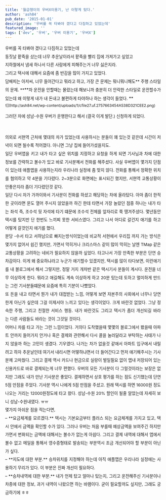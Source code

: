 ```yaml
---
title: '월급쟁이의 우버X이용기, 난 이렇게 탔다.'
author: 'ash84'
pub_date: '2015-01-01'
description: '우버를 꼭 타봐야 겠다고 다짐하고 있었는데'
featured_image: ''
tags: ['dev', '우버', '우버 이용기', '우버X']
---
```



<div style="text-align: justify; line-height: 2;"><span style="font-size: 10pt;"></span><span style="font-size: 10pt;"></span><span style="font-size: 10pt;">우버를 꼭 타봐야 겠다고 다짐하고 있었는데 </span></div><div style="text-align: justify; line-height: 2;"></div><div style="text-align: justify; line-height: 2;"><span style="font-size: 10pt;">동짓날 팥죽을 샀는데 너무 추운날이라서 팥죽을 빨리 집에 가져가고 싶었고 </span></div><div style="text-align: justify; line-height: 2;"><span style="font-size: 10pt;">지하철에서 냄새 하나서 다른 사람에게 피해주는거 너무 싫은지라. </span></div><div style="text-align: justify; line-height: 2;"></div><div style="text-align: justify; line-height: 2;"><span style="font-size: 10pt;">그리고 택시에 대해서 요즘에 좀 반감을 많이 가지고 있었다. </span></div><div style="text-align: justify; line-height: 2;"><span style="font-size: 10pt;">담배피는 아저씨, 너무 들어간다고 뭐라고 하고, 가장 큰 문제는 뭐니뭐니해도** 주행 스타일의 문제. **</span>**<span style="font-size: 9pt; line-height: 1.5;"><span style="font-size: 10pt;">차 운전을 안할때</span><span style="font-size: 10pt;">는 몰랐는데 해보니까 </span></span><span style="font-size: 10pt; line-height: 1.5;">충분히 더 안락한 스타일로 운전할수가 있는데 왜 이렇게 내가 내 돈내고 불편하게 타야하나 하는 생각이 들었다. </span>**</div><div style="text-align: justify; line-height: 2;"><span style="font-size: 9pt; line-height: 1.5;">  
</span></div><div style="text-align: justify; line-height: 2;"><span style="font-size: 9pt; line-height: 1.5;">  
</span></div><div style="text-align: justify; line-height: 2;"><span style="font-size: 9pt; line-height: 1.5;"></span><span style="font-size: 9pt; line-height: 1.5;">![](http://ash84.net/wp-content/uploads/1/cfile27.uf.2757663454A538D321CEE2.png)

</span></div><div style="text-align: justify; line-height: 2;"><div><span style="font-size: 10pt;">그러던 차에 성남-수원 우버가 운행한다고 해서 (결국 이게 발단.) 신청하게 되었다. </span></div><span style="font-size: 10pt;">  
</span>

<div></div><span style="font-size: 10pt;">  
</span>

<div><span style="font-size: 10pt;">의외로 서현역 근처에 몇대의 차가 있었는데 사용하시는 분들이 꽤 있는것 같은데 시간이 저녁이 되면 될수록 적어졌다. </span><span style="font-size: 10pt; line-height: 2;">아니면 그냥 집에 들어가셨을지도. </span></div><span style="font-size: 10pt;">  
</span>

<div></div><span style="font-size: 10pt;">  
</span>

<div><span style="font-size: 10pt;">일단 우버앱을 키고 내가 타고 싶은 위치를 지정하고 요청을 하게 되면 기사님과 차에 대한 정보를 간략하고 볼수가 있고 </span><span style="font-size: 10pt; line-height: 2;">바로 기사분꼐서 전화를 해주셨다. 사실 우버앱이 몇가지 단점이 있는데 애플앱을 사용하는지라 우리나라 실정에 좀 맞지 않다. </span><span style="font-size: 10pt; line-height: 2;">전화를 통해서 정확한 위치를 협의하고 약 4분을 기다렸다. 2~3분으로 화면에는 표시되긴 했지만, 서현역 교통상황이 안좋은지라 좀더 기다렸던것 같다. </span></div><span style="font-size: 10pt;">  
</span>

<div></div><span style="font-size: 10pt;">  
</span>

<div><span style="font-size: 10pt;">일단 다시 차가 가까이와서 기사분이 전화를 하셨고 해당하는 차에 올라탔다. 아마 좀더 한적한 곳이라면 문도 열어 주시지 않았을까 하긴 한데 </span><span style="font-size: 10pt; line-height: 2;">타면서 가장 놀랐던 점중 하나는 내가 타는 좌석 즉, 조수석 뒷 자석에 타기 떄문에 조수석 전체를 앞자리로 쭉 떙겨주셨다. 몇년동안 택시를 탔지만 단 한번도 느끼찌 못한 서비스였다. 그리고 나서 어디로 갈건지 애기를 하고 어떻게 갈것인지 애기를 했다. </span></div><span style="font-size: 10pt;">  
</span>

<div></div><span style="font-size: 10pt;">  
</span>

<div><span style="font-size: 10pt;">분당 -수서 타고 서하남으로 빠지는방식이었는데 비교적 서현에서 우리집 까지 가는 방식은 몇가지 없어서 쉽긴 했지만, 가면서 막히거나 크리스마스 같이 많이 막히는 날엔 TMap 같은 교통상황을 고려하는 네비가 필요하지 않을까 싶었다. 타고나서 가장 만족한 부분은 단연 승차감이다. 이게 왜 중요하냐라고 누군가 애기할수 있겠지만, 택시를 많이 타다보면, 이런애기를 내 블로그에서 해서 그렇지만, 정말 거지 개차반 같은 택시기사 분들이 계시다. 운전을 너무 이상하게 한다. 뭐라고 애길해도 계속 이상하게 하고 20분 탔는데 토하고 멀미하게 만드는 그런 기사분들떄문에 요즘에 특히 기분이 나빴었다. </span></div><span style="font-size: 10pt;">  
</span>

<div></div><span style="font-size: 10pt;">  
</span>

<div><span style="font-size: 10pt;">또 돈을 내고 타면서 뭔가 내가 대접받는 느낌, 어떻게 보면 자본주의 사회에서 너무나 당연한게 아닌가 싶은데 그걸 이제서야 느끼고 있다는 생각이었다. 크게 바란것 없었다. 그냥 정숙한 주행, 그리고 친절한 서비스 행동. 내가 바란것도 그리고 택시가 좀더 개선되길 바라는 다른 사람들도 바라는 것이 그것일 것이다. </span></div><span style="font-size: 10pt;">  
</span>

<div></div><span style="font-size: 10pt;">  
</span>

<div><span style="font-size: 10pt;">어머니 차를 타고 가는 그런 느낌이었다. 거의다 도착했을때 몇몇의 블로그에서 봤을때 아파트 안까지 들어가지 안거나 혹은 결제와 관련해서 다시 콜을 눌러달라고 부탁하는 사태가 나지 않을까 하는 고민이 생겼다. 기우였다. 나가는 차가 없을것 같애서 아파트 입구에서 내릴려고 하자 추운날인데 여기서 내리시면 어떻하냐면서 더 들어간다고 먼저 애기해주시는 기사분께 고마웠다. 그리고 결제 역시 카드나 현금으로 실랑이 벌일필요 없이 앱내 저장되어 있는 신용카드로 바로 결제되는게 너무 편했다. 우버의 모든 기사분이 다 그럴것이라는 보장은 없지만 그래도 내가 만난 기사분은 좋았다. 결제하면서 상호 평가를 하는 점도 신기했는데 단연 5점 만점을 주었다. 기사분 역시 나에게 5점 만점을 주셨고. 원래 택시를 하면 16000원 정도 나오는 거리는 12000원정도에 타고 왔다. 성남-수원 20% 할인이 될줄 알았는데 자세히 보니 성남-수원내였다. ㅠㅠ </span></div><span style="font-size: 10pt;">  
</span>

<div></div><span style="font-size: 10pt;">  
</span>

<div><span style="font-size: 10pt;">몇가지 아쉬운 점을 적는다면, </span></div><div><span style="font-size: 10pt;">  
</span></div><span style="font-size: 10pt;">  
</span>

<div><span style="font-size: 10pt;">– **요금체계를 모르겠다.** 택시는 기본요금부터 플러스 되는 요금체계를 가지고 있고, 택시 안에서 금액을 확인할 수가 있다. 그러나 우버는 처음 부를때 예상금액을 보여주긴 하지만 가면서 변화되는 금액에 대해서는 볼수가 없는게 아쉽다. 그리고 결제 내역에 대해서 앱에서 볼수 없고 메일을 통해서 영수증형태로 발송되는 부분역시 조금 개선되어야 할 부분이 아닌가 싶다. </span></div><span style="font-size: 10pt;">  
</span>

<div></div><span style="font-size: 10pt;">  
</span>

<div><span style="font-size: 10pt;">– **지도에 대한 부분.** 승차위치를 지정해야 하는데 아직 애플맵은 우리나라 실정에는 사용하기 무리가 있다. 이 부분은 진짜 개선이 필요하다. </span></div><div><span style="font-size: 10pt;">  
</span></div><span style="font-size: 10pt;">  
</span>

<div><span style="font-size: 10pt;">– **승차내역에 대한 부분.** 내가 언제 탔고 얼마나 탔는지, 그리고 운전해주신 기사분이나 차종에 대한 정보, 과거 내역이 나왔으면 하는 바램이다. 굳이 필요할까도 싶지만, 그래도 궁금하기에 ㅎㅎ </span></div></div><div style="text-align: justify; line-height: 2;"></div><span style="font-size: 10pt;"></span>



